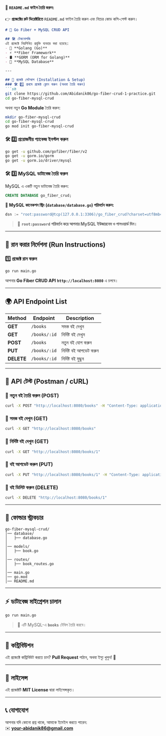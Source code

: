 #### **📌 `README.md` ফাইল তৈরি করুন:**
👉 **প্রজেক্টের রুট ডিরেক্টরিতে** `README.md` ফাইল তৈরি করুন এবং নিচের কোড কপি-পেস্ট করুন।

```md
# 📌 Go Fiber + MySQL CRUD API

## 🛠 টেকনোলজি
এই প্রজেক্টে নিম্নলিখিত প্রযুক্তি ব্যবহার করা হয়েছে:
- 🚀 **Golang (Go)**
- ⚡ **Fiber Framework**
- 🛢 **GORM (ORM for Golang)**
- 🐬 **MySQL Database**

---

## 📌 প্রজেক্ট সেটআপ (Installation & Setup)
### 🛠 1️⃣ প্রথমে প্রজেক্ট ক্লোন করুন (অথবা তৈরি করুন)
```sh
git clone https://github.com/Abidanik86/go-fiber-crud-1-practice.git
cd go-fiber-mysql-crud
```
অথবা নতুন **Go Module** তৈরি করুন:
```sh
mkdir go-fiber-mysql-crud
cd go-fiber-mysql-crud
go mod init go-fiber-mysql-crud
```

### 🛠 2️⃣ প্রয়োজনীয় প্যাকেজ ইনস্টল করুন
```sh
go get -u github.com/gofiber/fiber/v2
go get -u gorm.io/gorm
go get -u gorm.io/driver/mysql
```

### 🛠 3️⃣ MySQL ডাটাবেজ তৈরি করুন
MySQL এ একটি নতুন ডাটাবেজ তৈরি করুন:
```sql
CREATE DATABASE go_fiber_crud;
```
**📌 MySQL কানেকশন স্ট্রিং (`database/database.go`) পরিবর্তন করুন:**  
```go
dsn := "root:password@tcp(127.0.0.1:3306)/go_fiber_crud?charset=utf8mb4&parseTime=True&loc=Local"
```
> 🔹 **`root:password` পরিবর্তন করে আপনার MySQL ইউজারনেম ও পাসওয়ার্ড দিন।**

---

## 🚀 রান করার নির্দেশনা (Run Instructions)
### 1️⃣ **প্রজেক্ট রান করুন**
```sh
go run main.go
```
আপনার **Go Fiber CRUD API** **`http://localhost:8080`** এ চলবে।

---

## 🌍 API Endpoint List
| Method | Endpoint       | Description         |
|--------|--------------|---------------------|
| **GET** | `/books`     | সমস্ত বই দেখুন      |
| **GET** | `/books/:id` | নির্দিষ্ট বই দেখুন |
| **POST** | `/books`    | নতুন বই যোগ করুন  |
| **PUT** | `/books/:id` | নির্দিষ্ট বই আপডেট করুন |
| **DELETE** | `/books/:id` | নির্দিষ্ট বই মুছুন |

---

## 📌 API টেস্ট (Postman / cURL)
### 🔹 **নতুন বই তৈরি করুন (POST)**
```sh
curl -X POST "http://localhost:8080/books" -H "Content-Type: application/json" -d '{"title":"Golang Basics", "author":"John Doe"}'
```

### 🔹 **সমস্ত বই দেখুন (GET)**
```sh
curl -X GET "http://localhost:8080/books"
```

### 🔹 **নির্দিষ্ট বই দেখুন (GET)**
```sh
curl -X GET "http://localhost:8080/books/1"
```

### 🔹 **বই আপডেট করুন (PUT)**
```sh
curl -X PUT "http://localhost:8080/books/1" -H "Content-Type: application/json" -d '{"title":"Advanced Golang", "author":"Jane Doe"}'
```

### 🔹 **বই ডিলিট করুন (DELETE)**
```sh
curl -X DELETE "http://localhost:8080/books/1"
```

---

## 📌 ফোল্ডার স্ট্রাকচার
```
go-fiber-mysql-crud/
│── database/
│   ├── database.go
│
│── models/
│   ├── book.go
│
│── routes/
│   ├── book_routes.go
│
│── main.go
│── go.mod
│── README.md
```

---

## ⚡ ডাটাবেজ মাইগ্রেশন চালান
```sh
go run main.go
```
> 🔹 এটি MySQL-এ **`books`** টেবিল তৈরি করবে।

---

## 🎯 কন্ট্রিবিউশন
এই প্রজেক্টে কন্ট্রিবিউট করতে চান? **Pull Request** পাঠান, অথবা ইস্যু খুলুন! 🚀

---

## 📜 লাইসেন্স
এই প্রজেক্টটি **MIT License** দ্বারা লাইসেন্সকৃত।

---

## 📞 যোগাযোগ
আপনার যদি কোনো প্রশ্ন থাকে, আমাকে ইমেইল করতে পারেন:  
✉️ **your-abidanik86@gmail.com**
```

